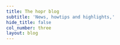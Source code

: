 ```yaml
---
title: The hopr blog
subtitle: 'News, howtips and highlights,'
hide_title: false
col_number: three
layout: blog
---
```

